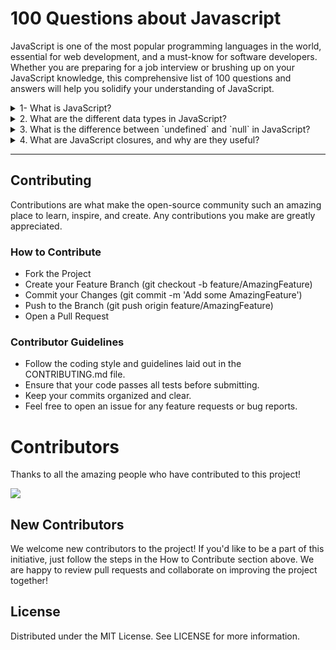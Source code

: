 # 100 Questions about Javascript

JavaScript is one of the most popular programming languages in the world, essential for web development, and a must-know for software developers. Whether you are preparing for a job interview or brushing up on your JavaScript knowledge, this comprehensive list of 100 questions and answers will help you solidify your understanding of JavaScript.

<details>
<summary>1- What is JavaScript?</summary>

  **Answer**: JavaScript is a high-level, dynamic, untyped, and interpreted programming language. It is primarily used for creating interactive and dynamic content on web pages. JavaScript is versatile and can be used on both the client-side and server-side (Node.js).

JavaScript allows developers to create rich web applications by manipulating the DOM (Document Object Model), handling events, and communicating with servers through AJAX requests. It is also a core technology of the web, alongside HTML and CSS.

</details>


<details>
<summary>2. What are the different data types in JavaScript?</summary>

  **Answer**: 
  1. Primitive Data Types:
     - String: Represents a sequence of characters, e.g., "Hello, World!".
     - Number: Represents both integer and floating-point numbers, e.g., 42 or 3.14.
     - Boolean: Represents logical entities with two values: true or false.
     - Undefined: A variable that has been declared but not assigned a value has the type undefined.
     - Null: Represents the intentional absence of any object value, often used to indicate "no value".
     - Symbol (ES6): A unique and immutable primitive value used as the key of an object property.
     - BigInt (ES2020): Represents integers with arbitrary precision, allowing for manipulation of large integers beyond the safe integer limit for numbers.

  2. Non-Primitive Data Types:
     - Object: A collection of key-value pairs, often used to store more complex data and entities.

> Understanding these data types is crucial for variable manipulation and function execution in JavaScript.
</details>


<details>
<summary>3. What is the difference between `undefined` and `null` in JavaScript?</summary>

  **Answer**: In JavaScript, `undefined` and `null` are distinct values that represent the absence of a value, but they are used in different contexts:

`undefined`: A variable is `undefined` when it is declared but not yet assigned a value. It represents a lack of initialization.

Example:
```javascript
let a;
console.log(a); // Output: undefined
```

`null`: A variable is `null` when it is explicitly assigned a null value. It represents the intentional absence of any object or value.

Example:
```javascript
let b = null;
console.log(b); // Output: null
```

> While both `undefined` and `null` are used to denote "no value," `undefined` is usually the default state of uninitialized variables, whereas `null` is explicitly set by the programmer to indicate that a variable should have no value.
</details>

<details>
<summary> 4. What are JavaScript closures, and why are they useful? </summary>

  **Answer**: A closure is a feature in JavaScript where an inner function has access to the outer (enclosing) function's variables—even after the outer function has finished executing. Closures are created every time a function is created, at function creation time.

**How Closures Work**: Closures enable functions to "remember" their lexical scope, allowing them to access variables from their outer scope even when the function is executed outside that scope.

Example of a Closure:

```javascript
function outerFunction(outerVariable) {
  return function innerFunction(innerVariable) {
    console.log('Outer Variable: ' + outerVariable);
    console.log('Inner Variable: ' + innerVariable);
  };
}

const newFunction = outerFunction('outside');
newFunction('inside');
// Output:
// Outer Variable: outside
// Inner Variable: inside
```

In this example, `innerFunction` retains access to `outerVariable` from `outerFunction` even after `outerFunction` has finished executing.

Use Cases of Closures:
- **Data Encapsulation**: Closures can be used to create private variables or methods within a function.
- **Callbacks**: Closures are commonly used with callbacks in asynchronous programming, such as event handlers or setTimeouts.
- **Functional Programming**: Closures enable functional programming patterns, allowing functions to be composed and reused.


> Closures are powerful tools in JavaScript that enable data hiding and state management, making them essential for building complex applications.

</details>

---

## Contributing
Contributions are what make the open-source community such an amazing place to learn, inspire, and create. Any contributions you make are greatly appreciated.

### How to Contribute
* Fork the Project
* Create your Feature Branch (git checkout -b feature/AmazingFeature)
* Commit your Changes (git commit -m 'Add some AmazingFeature')
* Push to the Branch (git push origin feature/AmazingFeature)
* Open a Pull Request

### Contributor Guidelines

* Follow the coding style and guidelines laid out in the CONTRIBUTING.md file.
* Ensure that your code passes all tests before submitting.
* Keep your commits organized and clear.
* Feel free to open an issue for any feature requests or bug reports.

# Contributors
Thanks to all the amazing people who have contributed to this project!

<a href="https://github.com/holasoymalva/100-questions-about-javascript/graphs/contributors"> <img src="https://contrib.rocks/image?repo=holasoymalva/100-questions-about-javascript"/></a>

## New Contributors
We welcome new contributors to the project! If you'd like to be a part of this initiative, just follow the steps in the How to Contribute section above. We are happy to review pull requests and collaborate on improving the project together!

## License

Distributed under the MIT License. See LICENSE for more information.


